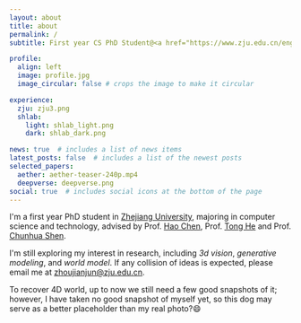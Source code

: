 ```yaml
---
layout: about
title: about
permalink: /
subtitle: First year CS PhD Student@<a href="https://www.zju.edu.cn/english/">ZJU</a>, advised by Prof. <a href='https://cshen.github.io/'>Chunhua Shen</a>

profile:
  align: left
  image: profile.jpg
  image_circular: false # crops the image to make it circular

experience:
  zju: zju3.png
  shlab:
    light: shlab_light.png
    dark: shlab_dark.png

news: true  # includes a list of news items
latest_posts: false  # includes a list of the newest posts
selected_papers:
  aether: aether-teaser-240p.mp4
  deepverse: deepverse.png
social: true  # includes social icons at the bottom of the page
---
```


I'm a first year PhD student in [Zhejiang University](https://www.zju.edu.cn/english/), majoring in computer science and technology, advised by Prof. [Hao Chen](https://stan-haochen.github.io/), Prof. [Tong He](https://tonghe90.github.io/) and Prof. [Chunhua Shen](https://cshen.github.io/).

I'm still exploring my interest in research, including *3d vision*, *generative modeling*, and *world model*. If any collision of ideas is expected, please email me at [zhoujianjun@zju.edu.cn](mailto:zhoujianjun@zju.edu.cn).

To recover 4D world, up to now we still need a few good snapshots of it; however, I have taken no good snapshot of myself yet, so this dog may serve as a better placeholder than my real photo?😄
